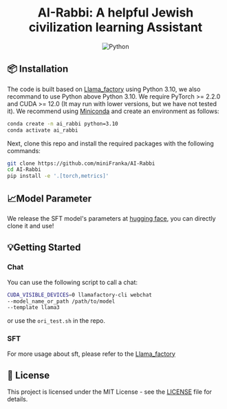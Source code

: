 <div align="center">

# AI-Rabbi: A helpful Jewish civilization learning Assistant

![Python](https://img.shields.io/badge/python-3670A0?style=for-the-badge&logo=python&logoColor=ffdd54)


</div>

## 📦 Installation

The code is built based on [Llama_factory](https://github.com/hiyouga/LLaMA-Factory) using Python 3.10, we also recommand to use Python above Python 3.10. We require PyTorch >= 2.2.0 and CUDA >= 12.0 (It may run with lower versions, but we have not tested it).
We recommend using [Miniconda](https://docs.conda.io/en/latest/miniconda.html) and create an environment as follows:

```bash
conda create -n ai_rabbi python=3.10
conda activate ai_rabbi
```

Next, clone this repo and install the required packages with the following commands:

```bash
git clone https://github.com/miniFranka/AI-Rabbi
cd AI-Rabbi
pip install -e '.[torch,metrics]'
```

## 📈Model Parameter

We release the SFT model's parameters at [hugging face](https://huggingface.co/miniFranka/AI-Rabbi), you can directly clone it and use!

## 💡Getting Started

### Chat

You can use the following script to call a chat:

```bash
CUDA_VISIBLE_DEVICES=0 llamafactory-cli webchat
--model_name_or_path /path/to/model
--template llama3
```

or use the ```ori_test.sh``` in the repo.

### SFT

For more usage about sft, please refer to the [Llama_factory](https://github.com/hiyouga/LLaMA-Factory)

## 📜️ License

This project is licensed under the MIT License - see the [LICENSE](LICENSE) file for details.
